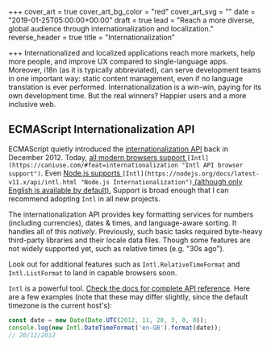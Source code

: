 +++
cover_art = true
cover_art_bg_color = "red"
cover_art_svg = ""
date = "2019-01-25T05:00:00+00:00"
draft = true
lead = "Reach a more diverse, global audience through internationalization and localization."
reverse_header = true
title = "Internationalization"

+++
Internationalized and localized applications reach more markets, help more people, and improve UX compared to single-language apps.  Moreover, i18n (as it is typically abbreviated), can serve development teams in one important way:  static content management, even if no language translation is ever performed.  Internationalization is a win-win, paying for its own development time.  But the real winners?  Happier users and a more inclusive web.

## ECMAScript Internationalization API

ECMAScript quietly introduced the [internationalization API](https://developer.mozilla.org/en-US/docs/Web/JavaScript/Reference/Global_Objects/Intl "Intl API") back in December 2012.  Today, [all modern browsers support ](https://caniuse.com/#feat=internationalization "Intl API browser support")`[Intl](https://caniuse.com/#feat=internationalization "Intl API browser support")`.  Even [Node.js supports ](https://nodejs.org/docs/latest-v11.x/api/intl.html "Node.js Internationalization")`[Intl](https://nodejs.org/docs/latest-v11.x/api/intl.html "Node.js Internationalization")`[ (although only English is available by default).](https://nodejs.org/docs/latest-v11.x/api/intl.html "Node.js Internationalization")  Support is broad enough that I can recommend adopting `Intl` in all new projects.

The internationalization API provides key formatting services for numbers (including currencies), dates & times, and language-aware sorting.  It handles all of this _natively_.  Previously, such basic tasks required byte-heavy third-party libraries and their locale data files.  Though some features are not widely supported yet, such as relative times (e.g. "30s ago").

Look out for additional features such as `Intl.RelativeTimeFormat` and `Intl.ListFormat` to land in capable browsers soon.

`Intl` is a powerful tool.  [Check the docs for complete API reference](https://developer.mozilla.org/en-US/docs/Web/JavaScript/Reference/Global_Objects/Intl "Intl API docs").  Here are a few examples (note that these may differ slightly, since the default timezone is the current host's):

```js
const date = new Date(Date.UTC(2012, 11, 20, 3, 0, 0));
console.log(new Intl.DateTimeFormat('en-GB').format(date));
// 20/12/2012
```